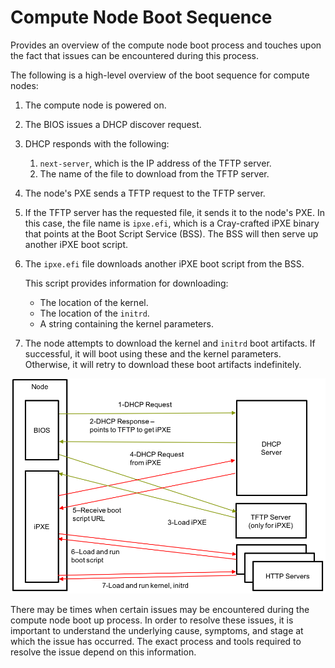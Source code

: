 # Compute Node Boot Sequence

Provides an overview of the compute node boot process and touches upon the fact that issues can be encountered during this process.

The following is a high-level overview of the boot sequence for compute nodes:

1. The compute node is powered on.
1. The BIOS issues a DHCP discover request.
1. DHCP responds with the following:
    1. `next-server`, which is the IP address of the TFTP server.
    1. The name of the file to download from the TFTP server.
1. The node's PXE sends a TFTP request to the TFTP server.
1. If the TFTP server has the requested file, it sends it to the node's PXE. In this case, the file name is `ipxe.efi`,
   which is a Cray-crafted iPXE binary that points at the Boot Script Service \(BSS\). The BSS will then serve up
   another iPXE boot script.
1. The `ipxe.efi` file downloads another iPXE boot script from the BSS.

    This script provides information for downloading:

    - The location of the kernel.
    - The location of the `initrd`.
    - A string containing the kernel parameters.

1. The node attempts to download the kernel and `initrd` boot artifacts. If successful, it will boot using these and the kernel parameters.
   Otherwise, it will retry to download these boot artifacts indefinitely.

![Node Boot Flow](../../img/operations/Boot_Flow.png)

There may be times when certain issues may be encountered during the compute node boot up process. In order to resolve these issues,
it is important to understand the underlying cause, symptoms, and stage at which the issue has occurred. The exact process and tools
required to resolve the issue depend on this information.
